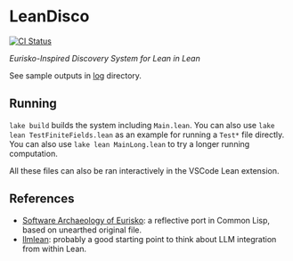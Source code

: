 # LeanDisco

[![CI Status](https://github.com/namin/LeanDisco/actions/workflows/lean_action_ci.yml/badge.svg)](https://github.com/namin/LeanDisco/actions/workflows/lean_action_ci.yml)

_Eurisko-Inspired Discovery System for Lean in Lean_

See sample outputs in [log](log) directory.

## Running

`lake build` builds the system including `Main.lean`.
You can also use `lake lean TestFiniteFields.lean` as an example for running a `Test*` file directly.
You can also use `lake lean MainLong.lean` to try a longer running computation.

All these files can also be ran interactively in the VSCode Lean extension.

## References

- [Software Archaeology of Eurisko](https://github.com/namin/eurisclo/tree/llm): a reflective port in Common Lisp, based on unearthed original file.
- [llmlean](https://github.com/cmu-l3/llmlean/): probably a good starting point to think about LLM integration from within Lean.
